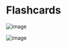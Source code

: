 # Flashcards
![image](https://github.com/korniaczexx/Flashcards/assets/118902920/23d42437-513d-48ec-a7d6-0dea12a75da3)

![image](https://github.com/korniaczexx/Flashcards/assets/118902920/8c20df52-9d6c-4e10-9771-b08196d40b3c)
